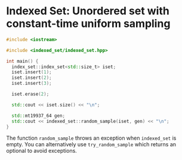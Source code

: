 # Indexed Set: Unordered set with constant-time uniform sampling

```c++
#include <iostream>

#include <indexed_set/indexed_set.hpp>

int main() {
  index_set::index_set<std::size_t> iset;
  iset.insert(1);
  iset.insert(2);
  iset.insert(3);

  iset.erase(2);

  std::cout << iset.size() << "\n";

  std::mt19937_64 gen;
  std::cout << indexed_set::random_sample(iset, gen) << "\n";
}
```

The function `random_sample` throws an exception when `indexed_set` is empty.
You can alternatively use `try_random_sample` which returns an optional to avoid
exceptions.
